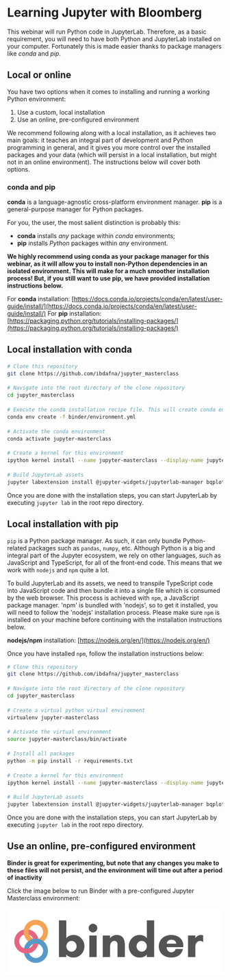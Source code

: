 # Learning Jupyter with Bloomberg

This webinar will run Python code in JupyterLab. Therefore, as a basic requirement, you will need to have both Python and JupyterLab installed on your computer. Fortunately this is made easier thanks to package managers like *_conda_* and *_pip_*.

## Local or online
You have two options when it comes to installing and running a working Python environment:
1. Use a custom, local installation
2. Use an online, pre-configured environment

We recommend following along with a local installation, as it achieves two main goals: it teaches an integral part of development and Python programming in general, and it gives you more control over the installed packages and your data (which will persist in a local installation, but might not in an online environment). The instructions below will cover both options.

### conda and pip
**conda** is a language-agnostic cross-platform environment manager.
**pip** is a general-purpose manager for Python packages.

For you, the user, the most salient distinction is probably this:
* **conda** installs *any* package within *conda* environments;
* **pip** installs *Python* packages within *any* environment.

**We highly recommend using conda as your package manager for this webinar, as it will allow you to install non-Python dependencies in an isolated environment. This will make for a much smoother installation process! But, if you still want to use pip, we have provided installation instructions below.**

For **conda** installation: [https://docs.conda.io/projects/conda/en/latest/user-guide/install/](https://docs.conda.io/projects/conda/en/latest/user-guide/install/)
For **pip** installation: [https://packaging.python.org/tutorials/installing-packages/](https://packaging.python.org/tutorials/installing-packages/)

## Local installation with conda

```bash
# Clone this repository
git clone https://github.com/ibdafna/jupyter_masterclass

# Navigate into the root directory of the clone repository
cd jupyter_masterclass

# Execute the conda installation recipe file. This will create conda environment and install all dependencies.
conda env create -f binder/environment.yml

# Activate the conda environment
conda activate jupyter-masterclass

# Create a kernel for this environment
ipython kernel install --name jupyter-masterclass --display-name jupyter-masterclass --sys-prefix

# Build JupyterLab assets
jupyter labextension install @jupyter-widgets/jupyterlab-manager bqplot
```

Once you are done with the installation steps, you can start JupyterLab by executing `jupyter lab` in the root repo directory.

## Local installation with pip
`pip` is a Python package manager. As such, it can only bundle Python-related packages such as `pandas`, `numpy`, etc. Although Python is a big and integral part of the Jupyter ecosystem, we rely on other languages, such as JavaScript and TypeScript, for all of the front-end code. This means that we work with `nodejs` and `npm` quite a lot. 

To build JupyterLab and its assets, we need to transpile TypeScript code into JavaScript code and then bundle it into a single file which is consumed by the web browser. This process is achieved with `npm`, a JavaScript package manager. 'npm' is bundled with 'nodejs', so to get it installed, you will need to follow the 'nodejs' installation process. Please make sure `npm` is installed on your machine before continuing with the installation instructions below. 

**nodejs/npm** installation: [https://nodejs.org/en/](https://nodejs.org/en/)

Once you have installed `npm`, follow the installation instructions below:
```bash
# Clone this repository
git clone https://github.com/ibdafna/jupyter_masterclass

# Navigate into the root directory of the clone repository
cd jupyter_masterclass

# Create a virtual python virtual environment
virtualenv jupyter-masterclass

# Activate the virtual environment
source jupyter-masterclass/bin/activate

# Install all packages
python -m pip install -r requirements.txt

# Create a kernel for this environment
ipython kernel install --name jupyter-masterclass --display-name jupyter-masterclass --sys-prefix

# Build JupyterLab assets
jupyter labextension install @jupyter-widgets/jupyterlab-manager bqplot
```

Once you are done with the installation steps, you can start JupyterLab by executing `jupyter lab` in the root repo directory.

## Use an online, pre-configured environment

**Binder is great for experimenting, but note that any changes you make to these files will not persist, and the environment will time out after a period of inactivity**

Click the image below to run Binder with a pre-configured Jupyter Masterclass environment:

[![Binder](docs/source/binder-logo.svg)](https://mybinder.org/v2/gh/ibdafna/jupyter_masterclass/master?urlpath=lab)
